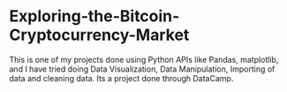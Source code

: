 # Exploring-the-Bitcoin-Cryptocurrency-Market
This is one of my projects done using Python APIs like Pandas, matplotlib, and I have tried doing Data Visualization, Data Manipulation, Importing of data and cleaning data. Its a project done through DataCamp.
